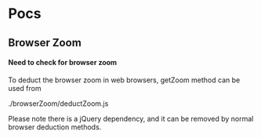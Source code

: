# Pocs

## Browser Zoom

  #### Need to check for browser zoom
  To deduct the browser zoom in web browsers, getZoom method can be used from 

  ./browserZoom/deductZoom.js

  Please note there is a jQuery dependency, and it can be removed by normal browser deduction methods.
